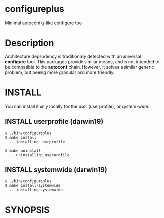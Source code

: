 # configureplus
Minimal autoconfig-like configure tool

# Description
Architecture dependency is traditionally detected with an universal **configure** tool. This packages provide similar means, and is not intended to be compatible to the **autoconf** chain. However, it solves a similar generic problem, but beeing more granular and more friendly.

# INSTALL
You can install it only locally for the user (userprofile), or system-wide.

## INSTALL userprofile (darwin19)

    $ ./bin/configureplus
    $ make install
      .. installing userprofile

    $ make uninstall
      .. uninstalling userprofile

## INSTALL systemwide (darwin19)

    $ ./bin/configureplus
    $ make install-systemwide
      .. installing systemwide

# SYNOPSIS
